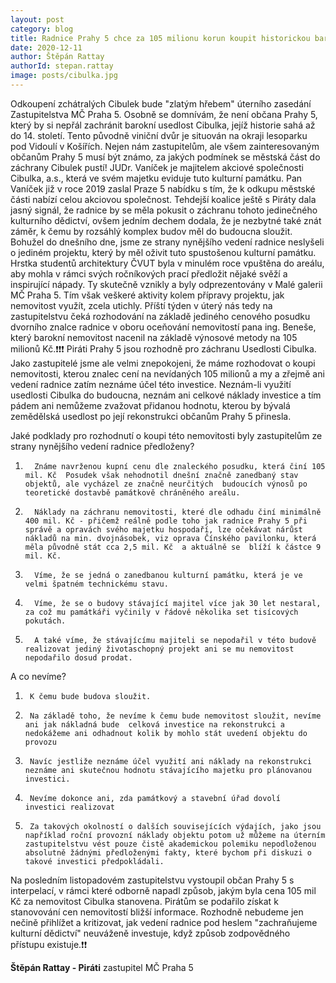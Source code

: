 ```yaml
---
layout: post
category: blog
title: Radnice Prahy 5 chce za 105 milionu korun koupit historickou barokní usedlost Cibulka, ALE neví co s ní!
date: 2020-12-11
author: Štěpán Rattay
authorId: stepan.rattay
image: posts/cibulka.jpg
---
```


Odkoupení zchátralých Cibulek bude  "zlatým hřebem" úterního zasedání Zastupitelstva MČ Praha 5. Osobně se domnívám, že není občana Prahy 5, který by si nepřál zachránit barokní usedlost Cibulka, jejíž historie sahá až do 14. století. Tento původně viniční dvůr je situován na okraji lesoparku pod Vidoulí v Košířích. Nejen nám zastupitelům, ale všem zainteresovaným občanům Prahy 5 musí být známo, za jakých podmínek se městská část do záchrany Cibulek pustí!
JUDr. Vaníček je majitelem akciové společnosti Cibulka, a.s., která ve svém majetku eviduje tuto kulturní památku. Pan Vaníček již v roce 2019 zaslal Praze 5 nabídku s tím, že k odkupu městské části nabízí celou akciovou společnost. Tehdejší koalice ještě s Piráty dala jasný signál, že radnice by se měla pokusit o záchranu tohoto jedinečného kulturního dědictví, ovšem jedním dechem dodala, že je nezbytné také znát záměr, k čemu by rozsáhlý komplex budov měl do budoucna sloužit. 
Bohužel do dnešního dne, jsme ze strany nynějšího vedení radnice neslyšeli o jediném projektu, který by měl oživit tuto spustošenou kulturní památku. Hrstka studentů architektury ČVUT byla v minulém roce vpuštěna do areálu, aby mohla v rámci svých ročníkových prací předložit nějaké svěží a inspirující nápady. Ty skutečně vznikly a byly odprezentovány v Malé galerii MČ Praha 5. Tím však veškeré aktivity kolem přípravy projektu, jak nemovitost využít, zcela utichly.
Příští týden v úterý nás tedy na zastupitelstvu čeká rozhodování na základě jediného cenového posudku dvorního znalce radnice v oboru oceňování nemovitostí pana ing. Beneše, který barokní nemovitost nacenil na základě výnosové metody na 105 milionů Kč.❗❗❗
Piráti Prahy 5 jsou rozhodně pro záchranu Usedlosti Cibulka. Jako zastupitelé jsme ale velmi znepokojeni, že máme rozhodovat o koupi nemovitosti, kterou znalec cení na nevídaných 105 milionů a my a zřejmě ani vedení radnice zatím neznáme účel této investice. Neznám-li využití usedlosti Cibulka do budoucna, neznám ani celkové náklady investice a tím pádem ani nemůžeme zvažovat přidanou hodnotu, kterou by bývalá zemědělská usedlost po její rekonstrukci občanům Prahy 5 přinesla.

Jaké podklady pro rozhodnutí o koupi této nemovitosti byly zastupitelům ze strany nynějšího vedení radnice předloženy?
1.       Známe navrženou kupní cenu dle znaleckého posudku, která činí 105 mil. Kč  Posudek však nehodnotil dnešní značně zanedbaný stav objektů, ale vycházel ze značně neurčitých  budoucích výnosů po teoretické dostavbě památkově chráněného areálu. 
2.       Náklady na záchranu nemovitosti, které dle odhadu činí minimálně 400 mil. Kč - přičemž reálně podle toho jak radnice Prahy 5 při správě a opravách svého majetku hospodaří, lze očekávat nárůst nákladů na min. dvojnásobek, viz oprava Čínského pavilonku, která měla původně stát cca 2,5 mil. Kč  a aktuálně se  blíží k částce 9 mil. Kč.
3.       Víme, že se jedná o zanedbanou kulturní památku, která je ve velmi špatném technickému stavu.
4.       Víme, že se o budovy stávající majitel více jak 30 let nestaral, za což mu památkáři vyčinily v řádově několika set tisícových pokutách.
5.       A také víme, že stávajícímu majiteli se nepodařil v této budově realizovat jediný životaschopný projekt ani se mu nemovitost nepodařilo dosud prodat.

A co nevíme?
1.      K čemu bude budova sloužit.
2.      Na základě toho, že nevíme k čemu bude nemovitost sloužit, nevíme ani jak nákladná bude  celková investice na rekonstrukci a nedokážeme ani odhadnout kolik by mohlo stát uvedení objektu do provozu
3.      Navíc jestliže neznáme účel využití ani náklady na rekonstrukci neznáme ani skutečnou hodnotu stávajícího majetku pro plánovanou investici.
4.      Nevíme dokonce ani, zda památkový a stavební úřad dovolí  investici realizovat
5.      Za takových okolností o dalších souvisejících výdajích, jako jsou například roční provozní náklady objektu potom už můžeme na úterním zastupitelstvu vést pouze čistě akademickou polemiku nepodloženou absolutně žádnými předloženými fakty, které bychom při diskuzi o takové investici předpokládali.

Na posledním listopadovém zastupitelstvu vystoupil občan Prahy 5 s interpelací, v rámci které odborně napadl způsob, jakým byla cena 105 mil Kč za nemovitost Cibulka stanovena. Pirátům se podařilo získat k stanovování cen nemovitostí bližší informace. 
Rozhodně nebudeme jen nečině přihlížet a kritizovat, jak vedení radnice pod heslem "zachraňujeme kulturní dědictví" neuváženě investuje, když způsob zodpovědného přístupu existuje.❗❗

**Štěpán Rattay - Piráti**
zastupitel MČ Praha 5

